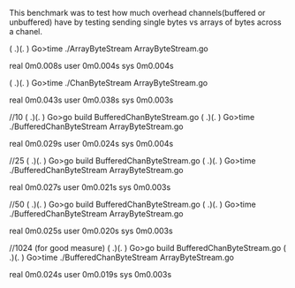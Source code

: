 This benchmark was to test how much overhead channels(buffered or unbuffered) have by testing sending single bytes vs arrays of bytes across a chanel.

( .)(. ) Go>time ./ArrayByteStream ArrayByteStream.go 

real    0m0.008s
user    0m0.004s
sys 0m0.004s

( .)(. ) Go>time ./ChanByteStream ArrayByteStream.go 

real    0m0.043s
user    0m0.038s
sys 0m0.003s


//10
( .)(. ) Go>go build BufferedChanByteStream.go 
( .)(. ) Go>time ./BufferedChanByteStream ArrayByteStream.go 

real    0m0.029s
user    0m0.024s
sys 0m0.004s

//25
( .)(. ) Go>go build BufferedChanByteStream.go 
( .)(. ) Go>time ./BufferedChanByteStream ArrayByteStream.go 

real    0m0.027s
user    0m0.021s
sys 0m0.003s

//50
( .)(. ) Go>go build BufferedChanByteStream.go 
( .)(. ) Go>time ./BufferedChanByteStream ArrayByteStream.go 

real    0m0.025s
user    0m0.020s
sys 0m0.003s

//1024 (for good measure)
( .)(. ) Go>go build BufferedChanByteStream.go 
( .)(. ) Go>time ./BufferedChanByteStream ArrayByteStream.go 

real    0m0.024s
user    0m0.019s
sys 0m0.003s